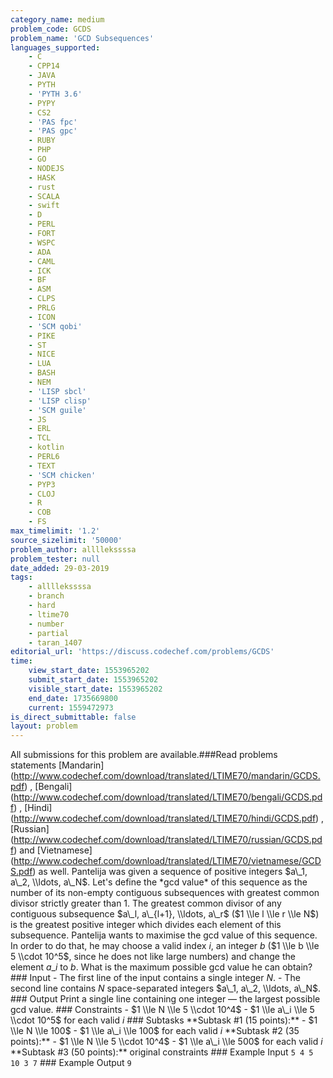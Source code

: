 ```yaml
---
category_name: medium
problem_code: GCDS
problem_name: 'GCD Subsequences'
languages_supported:
    - C
    - CPP14
    - JAVA
    - PYTH
    - 'PYTH 3.6'
    - PYPY
    - CS2
    - 'PAS fpc'
    - 'PAS gpc'
    - RUBY
    - PHP
    - GO
    - NODEJS
    - HASK
    - rust
    - SCALA
    - swift
    - D
    - PERL
    - FORT
    - WSPC
    - ADA
    - CAML
    - ICK
    - BF
    - ASM
    - CLPS
    - PRLG
    - ICON
    - 'SCM qobi'
    - PIKE
    - ST
    - NICE
    - LUA
    - BASH
    - NEM
    - 'LISP sbcl'
    - 'LISP clisp'
    - 'SCM guile'
    - JS
    - ERL
    - TCL
    - kotlin
    - PERL6
    - TEXT
    - 'SCM chicken'
    - PYP3
    - CLOJ
    - R
    - COB
    - FS
max_timelimit: '1.2'
source_sizelimit: '50000'
problem_author: allllekssssa
problem_tester: null
date_added: 29-03-2019
tags:
    - allllekssssa
    - branch
    - hard
    - ltime70
    - number
    - partial
    - taran_1407
editorial_url: 'https://discuss.codechef.com/problems/GCDS'
time:
    view_start_date: 1553965202
    submit_start_date: 1553965202
    visible_start_date: 1553965202
    end_date: 1735669800
    current: 1559472973
is_direct_submittable: false
layout: problem
---
```

All submissions for this problem are available.\###Read problems statements \[Mandarin\](http://www.codechef.com/download/translated/LTIME70/mandarin/GCDS.pdf) , \[Bengali\](http://www.codechef.com/download/translated/LTIME70/bengali/GCDS.pdf) , \[Hindi\](http://www.codechef.com/download/translated/LTIME70/hindi/GCDS.pdf) , \[Russian\](http://www.codechef.com/download/translated/LTIME70/russian/GCDS.pdf) and \[Vietnamese\](http://www.codechef.com/download/translated/LTIME70/vietnamese/GCDS.pdf) as well. Pantelija was given a sequence of positive integers $a\_1, a\_2, \\ldots, a\_N$. Let's define the \*gcd value\* of this sequence as the number of its non-empty contiguous subsequences with greatest common divisor strictly greater than $1$. The greatest common divisor of any contiguous subsequence $a\_l, a\_{l+1}, \\ldots, a\_r$ ($1 \\le l \\le r \\le N$) is the greatest positive integer which divides each element of this subsequence. Pantelija wants to maximise the gcd value of this sequence. In order to do that, he may choose a valid index $i$, an integer $b$ ($1 \\le b \\le 5 \\cdot 10^5$, since he does not like large numbers) and change the element $a\_i$ to $b$. What is the maximum possible gcd value he can obtain? ### Input - The first line of the input contains a single integer $N$. - The second line contains $N$ space-separated integers $a\_1, a\_2, \\ldots, a\_N$. ### Output Print a single line containing one integer ― the largest possible gcd value. ### Constraints - $1 \\le N \\le 5 \\cdot 10^4$ - $1 \\le a\_i \\le 5 \\cdot 10^5$ for each valid $i$ ### Subtasks \*\*Subtask #1 (15 points):\*\* - $1 \\le N \\le 100$ - $1 \\le a\_i \\le 100$ for each valid $i$ \*\*Subtask #2 (35 points):\*\* - $1 \\le N \\le 5 \\cdot 10^4$ - $1 \\le a\_i \\le 500$ for each valid $i$ \*\*Subtask #3 (50 points):\*\* original constraints ### Example Input ``` 5 4 5 10 3 7 ``` ### Example Output ``` 9 ```
